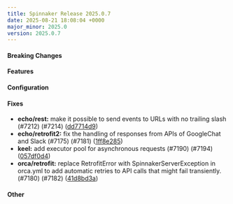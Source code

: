 ```yaml
---
title: Spinnaker Release 2025.0.7
date: 2025-08-21 18:08:04 +0000
major_minor: 2025.0
version: 2025.0.7
---
```


#### Breaking Changes


#### Features


#### Configuration


#### Fixes

* **echo/rest:** make it possible to send events to URLs with no trailing slash (#7212) (#7214) ([dd7714d9](https://github.com/spinnaker/spinnaker/commit/dd7714d9559da517be82cce88bada889ebdf3bca))
* **echo/retrofit2:** fix the handling of responses from APIs of GoogleChat and Slack (#7175) (#7181) ([1ff8e285](https://github.com/spinnaker/spinnaker/commit/1ff8e2853d821ab2459f66d702f2562f5ceaf954))
* **keel:** add executor pool for asynchronous requests (#7190) (#7194) ([057df0d4](https://github.com/spinnaker/spinnaker/commit/057df0d4ef9f15af7099ea04f11f293f1e2df4ee))
* **orca/retrofit:** replace RetrofitError with SpinnakerServerException in orca.yml to add automatic retries to API calls that might fail transiently. (#7180) (#7182) ([41d8bd3a](https://github.com/spinnaker/spinnaker/commit/41d8bd3a27ffc8426512c20e9f802ed5ae415219))

#### Other

